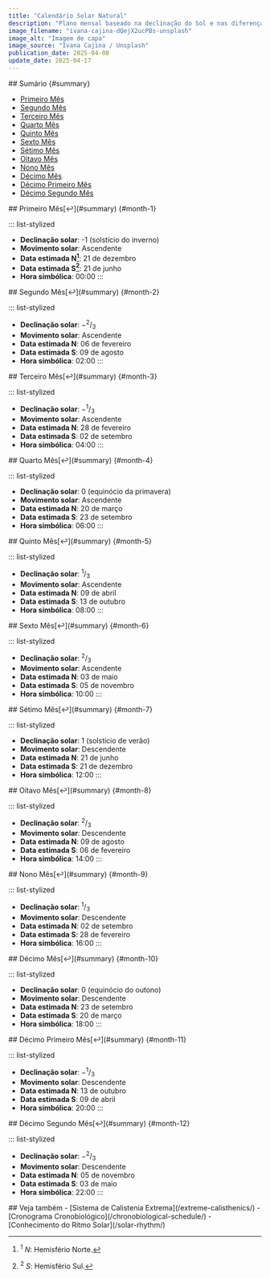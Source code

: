 ```yaml
---
title: "Calendário Solar Natural"
description: "Plano mensal baseado na declinação do Sol e nas diferenças entre os hemisférios da Terra."
image_filename: "ivana-cajina-dQejX2ucPBs-unsplash"
image_alt: "Imagem de capa"
image_source: "Ivana Cajina / Unsplash"
publication_date: 2025-04-08
update_date: 2025-04-17
---
```


<section>
## Sumário {#summary}

- [Primeiro Mês](#month-1)
- [Segundo Mês](#month-2)
- [Terceiro Mês](#month-3)
- [Quarto Mês](#month-4)
- [Quinto Mês](#month-5)
- [Sexto Mês](#month-6)
- [Sétimo Mês](#month-7)
- [Oitavo Mês](#month-8)
- [Nono Mês](#month-9)
- [Décimo Mês](#month-10)
- [Décimo Primeiro Mês](#month-11)
- [Décimo Segundo Mês](#month-12)
</section>

<section>
## Primeiro Mês[↩︎](#summary) {#month-1}

::: list-stylized
- **Declinação solar**:  -1 (solstício do inverno)
- **Movimento solar**: Ascendente
- **Data estimada N[^1]**: 21 de dezembro
- **Data estimada S[^2]**: 21 de junho
- **Hora simbólica**: 00:00
:::
</section>

<section>
## Segundo Mês[↩︎](#summary) {#month-2}

::: list-stylized
- **Declinação solar**: −<sup>2</sup>/<sub>3</sub>
- **Movimento solar**: Ascendente
- **Data estimada N**: 06 de fevereiro
- **Data estimada S**: 09 de agosto
- **Hora simbólica**: 02:00
:::
</section>

<section>
## Terceiro Mês[↩︎](#summary) {#month-3}

::: list-stylized
- **Declinação solar**: −<sup>1</sup>/<sub>3</sub>
- **Movimento solar**: Ascendente
- **Data estimada N**: 28 de fevereiro
- **Data estimada S**: 02 de setembro
- **Hora simbólica**: 04:00
:::
</section>

<section>
## Quarto Mês[↩︎](#summary) {#month-4}

::: list-stylized
- **Declinação solar**: 0 (equinócio da primavera)
- **Movimento solar**: Ascendente
- **Data estimada N**: 20 de março
- **Data estimada S**: 23 de setembro
- **Hora simbólica**: 06:00
:::
</section>

<section>
## Quinto Mês[↩︎](#summary) {#month-5}

::: list-stylized
- **Declinação solar**: <sup>1</sup>/<sub>3</sub>
- **Movimento solar**: Ascendente
- **Data estimada N**: 09 de abril
- **Data estimada S**: 13 de outubro
- **Hora simbólica**: 08:00
:::
</section>

<section>
## Sexto Mês[↩︎](#summary) {#month-6}

::: list-stylized
- **Declinação solar**: <sup>2</sup>/<sub>3</sub>
- **Movimento solar**: Ascendente
- **Data estimada N**: 03 de maio
- **Data estimada S**: 05 de novembro
- **Hora simbólica**: 10:00
:::
</section>

<section>
## Sétimo Mês[↩︎](#summary) {#month-7}

::: list-stylized
- **Declinação solar**: 1 (solstício de verão)
- **Movimento solar**: Descendente
- **Data estimada N**: 21 de junho
- **Data estimada S**: 21 de dezembro
- **Hora simbólica**: 12:00
:::
</section>

<section>
## Oitavo Mês[↩︎](#summary) {#month-8}

::: list-stylized
- **Declinação solar**: <sup>2</sup>/<sub>3</sub>
- **Movimento solar**: Descendente
- **Data estimada N**: 09 de agosto
- **Data estimada S**: 06 de fevereiro
- **Hora simbólica**: 14:00
:::
</section>

<section>
## Nono Mês[↩︎](#summary) {#month-9}

::: list-stylized
- **Declinação solar**: <sup>1</sup>/<sub>3</sub>
- **Movimento solar**: Descendente
- **Data estimada N**: 02 de setembro
- **Data estimada S**: 28 de fevereiro
- **Hora simbólica**: 16:00
:::
</section>

<section>
## Décimo Mês[↩︎](#summary) {#month-10}

::: list-stylized
- **Declinação solar**: 0 (equinócio do outono)
- **Movimento solar**: Descendente
- **Data estimada N**: 23 de setembro
- **Data estimada S**: 20 de março
- **Hora simbólica**: 18:00
:::
</section>

<section>
## Décimo Primeiro Mês[↩︎](#summary) {#month-11}

::: list-stylized
- **Declinação solar**: −<sup>1</sup>/<sub>3</sub>
- **Movimento solar**: Descendente
- **Data estimada N**: 13 de outubro
- **Data estimada S**: 09 de abril
- **Hora simbólica**: 20:00
:::
</section>

<section>
## Décimo Segundo Mês[↩︎](#summary) {#month-12}

::: list-stylized
- **Declinação solar**: −<sup>2</sup>/<sub>3</sub>
- **Movimento solar**: Descendente
- **Data estimada N**: 05 de novembro
- **Data estimada S**: 03 de maio
- **Hora simbólica**: 22:00
:::
</section>

<section>
## Veja também
- [Sistema de Calistenia Extrema](/extreme-calisthenics/)
- [Cronograma Cronobiológico](/chronobiological-schedule/)
- [Conhecimento do Ritmo Solar](/solar-rhythm/)
</section>

[^1]: <sup>1</sup> _N_: Hemisfério Norte.

[^2]: <sup>2</sup> _S_: Hemisfério Sul.
